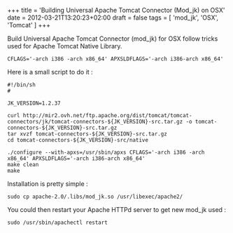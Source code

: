 +++
title = 'Building Universal Apache Tomcat Connector (Mod_jk) on OSX'
date = 2012-03-21T13:20:23+02:00
draft = false
tags = [ 'mod_jk', 'OSX', 'Tomcat' ]
+++

Build Universal Apache Tomcat Connector (mod_jk) for OSX follow tricks used for Apache Tomcat Native Library.

```
CFLAGS='-arch i386 -arch x86_64' APXSLDFLAGS='-arch i386-arch x86_64'
```

Here is a small script to do it :

```
#!/bin/sh
#

JK_VERSION=1.2.37

curl http://mir2.ovh.net/ftp.apache.org/dist/tomcat/tomcat-connectors/jk/tomcat-connectors-${JK_VERSION}-src.tar.gz -o tomcat-connectors-${JK_VERSION}-src.tar.gz
tar xvzf tomcat-connectors-${JK_VERSION}-src.tar.gz
cd tomcat-connectors-${JK_VERSION}-src/native

./configure --with-apxs=/usr/sbin/apxs CFLAGS='-arch i386 -arch x86_64' APXSLDFLAGS='-arch i386-arch x86_64'
make clean
make
```

Installation is pretty simple :

```
sudo cp apache-2.0/.libs/mod_jk.so /usr/libexec/apache2/
```

You could then restart your Apache HTTPd server to get new mod_jk used :

```
sudo /usr/sbin/apachectl restart
```